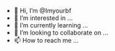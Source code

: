 - 👋 Hi, I’m @Imyourbf
- 👀 I’m interested in ...
- 🌱 I’m currently learning ...
- 💞️ I’m looking to collaborate on ...
- 📫 How to reach me ...

<!---
Imyourbf/Imyourbf is a ✨ special ✨ repository because its `README.md` (this file) appears on your GitHub profile.
You can click the Preview link to take a look at your changes.
--->
